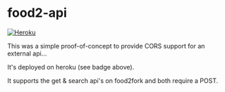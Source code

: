 # food2-api

[![Heroku](https://heroku-badge.herokuapp.com/?app=food2-api&style=flat&svg=1)](https://food2-api.herokuapp.com/)

This was a simple proof-of-concept to provide CORS support for an external api...

It's deployed on heroku (see badge above).

It supports the get & search api's on food2fork and both require a POST.
